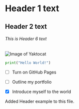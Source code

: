 # Header 1 text
## Header 2 text
###### This is Header 6 text

![Image of Yaktocat](https://octodex.github.com/images/yaktocat.png)





``` python
print("Hello World!")
```



- [ ] Turn on GitHub Pages
- [ ] Outline my portfolio
- [x] Introduce myself to the world




















Added Header example to this file.
